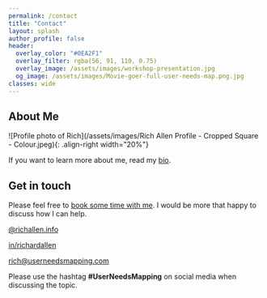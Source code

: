```yaml
---
permalink: /contact
title: "Contact"
layout: splash
author_profile: false
header: 
  overlay_color: "#0EA2F1"
  overlay_filter: rgba(56, 91, 110, 0.75)
  overlay_image: /assets/images/workshop-presentation.jpg
  og_image: /assets/images/Movie-goer-full-user-needs-map.png.jpg
classes: wide
---
```


## About Me

![Profile photo of Rich](/assets/images/Rich Allen Profile - Cropped Square - Colour.jpeg){: .align-right width="20%"}

If you want to learn more about me, read my [bio](https://richallen.info/bio).

## Get in touch

Please feel free to [book some time with me](https://app.reclaim.ai/m/richard-allen/high-priority-meeting). I would be more that happy to discuss how I can help.

<i class="fa-brands fa-bluesky" title="Blue Sky"></i>
[@richallen.info](https://bsky.app/profile/richallen.info)

<i class="fa-brands fa-linkedin" title="LinkedIn"></i>
[in/richardallen](https://www.linkedin.com/in/richardallen/)  

<i class="fas fa-envelope" title="Email"></i>
[rich@userneedsmapping.com](mailto:rich@userneedsmapping.com)

Please use the hashtag **#UserNeedsMapping** on social media when discussing the topic.
